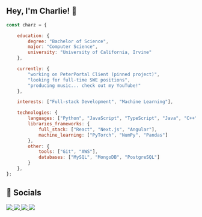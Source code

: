 ## Hey, I'm Charlie! 🌊 

```javascript
const charz = {

    education: {
        degree: "Bachelor of Science",
        major: "Computer Science",
        university: "University of California, Irvine"
    },

    currently: {
        "working on PeterPortal Client (pinned project)",
        "looking for full-time SWE positions",
        "producing music... check out my YouTube!"
    },

    interests: ["Full-stack Development", "Machine Learning"],

    technologies: {
        languages: ["Python", "JavaScript", "TypeScript", "Java", "C++"],
        libraries_frameworks: {
            full_stack: ["React", "Next.js", "Angular"],
            machine_learning: ["PyTorch", "NumPy", "Pandas"]
        },
        other: {
            tools: ["Git", "AWS"],
            databases: ["MySQL", "MongoDB", "PostgreSQL"]
        }
    },
};
```

## 🐉 Socials
<a href="https://charz.dev/" target="_blank">
  <img src=https://img.shields.io/badge/youtube-%23FF0000.svg?style=for-the-badge&logo=Youtube&logoColor=white/>
</a>
<a href="https://www.youtube.com/@czmusic_" target="_blank">
  <img src=https://img.shields.io/badge/youtube-%23FF0000.svg?style=for-the-badge&logo=Youtube&logoColor=white/>
</a>
<a href="https://www.linkedin.com/in/zhao-charlie/" target="_blank">
  <img src=https://img.shields.io/badge/linkedin-%231E77B5.svg?&style=for-the-badge&logo=linkedin&logoColor=white/>
</a>
<a href="https://www.youtube.com/@czmusic_" target="_blank">
  <img src=https://img.shields.io/badge/youtube-%23FF0000.svg?style=for-the-badge&logo=Youtube&logoColor=white/>
</a>
